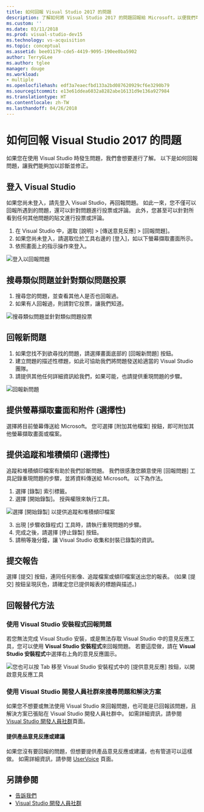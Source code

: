 ```yaml
---
title: 如何回報 Visual Studio 2017 的問題
description: 了解如何將 Visual Studio 2017 的問題回報給 Microsoft，以便我們可以診斷並修正問題。
ms.custom: ''
ms.date: 03/11/2018
ms.prod: visual-studio-dev15
ms.technology: vs-acquisition
ms.topic: conceptual
ms.assetid: bee01179-cde5-4419-9095-190ee0ba5902
author: TerryGLee
ms.author: tglee
manager: douge
ms.workload:
- multiple
ms.openlocfilehash: edf3a7eaecfbd133a2bd087620929cf6e3290b79
ms.sourcegitcommit: e13e61ddea6032a8282abe16131d9e136a927984
ms.translationtype: HT
ms.contentlocale: zh-TW
ms.lasthandoff: 04/26/2018
---
```

# <a name="how-to-report-a-problem-with-visual-studio-2017"></a>如何回報 Visual Studio 2017 的問題

如果您在使用 Visual Studio 時發生問題，我們會想要進行了解。 以下是如何回報問題，讓我們能夠加以診斷並修正。

## <a name="sign-in-to-visual-studio"></a>登入 Visual Studio

如果您尚未登入，請先登入 Visual Studio，再回報問題。 如此一來，您不僅可以回報所遇到的問題，還可以針對問題進行投票或評論。 此外，您甚至可以針對所看到任何其他問題的貼文進行投票或評論。

1. 在 Visual Studio 中，選取 [說明] > [傳送意見反應] > [回報問題]。
2. 如果您尚未登入，請選取位於工具右邊的 [登入]，如以下螢幕擷取畫面所示。
3. 依照畫面上的指示操作來登入。

 ![登入以回報問題](../ide/media/sign-in-new-ux.png "登入以回報問題")

## 搜尋類似問題並針對類似問題投票 <a name="search_and_vote"></a>

1. 搜尋您的問題，並查看其他人是否也回報過。
2. 如果有人回報過，則請對它投票，讓我們知道。

  ![搜尋類似問題並針對類似問題投票](../ide/media/search-and-vote.png "搜尋類似問題並針對類似問題投票")

## 回報新問題 <a name="report_new_problem"></a>

1. 如果您找不到欲尋找的問題，請選擇畫面底部的 [回報新問題] 按鈕。
2. 建立問題的描述性標題，如此可協助我們將問題發送給適當的 Visual Studio 團隊。
3. 請提供其他任何詳細資訊給我們，如果可能，也請提供重現問題的步驟。

  ![回報新問題](../ide/media/report-new-problem.png "回報新問題")

## 提供螢幕擷取畫面和附件 (選擇性) <a name="provide_screenshots"></a>

 選擇將目前螢幕傳送給 Microsoft。 您可選擇 [附加其他檔案]  按鈕，即可附加其他螢幕擷取畫面或檔案。

## 提供追蹤和堆積傾印 (選擇性) <a name="provide_a_trace_and_heap_dump"></a>

追蹤和堆積傾印檔案有助於我們診斷問題。 我們很感激您願意使用 [回報問題] 工具記錄重現問題的步驟，並將資料傳送給 Microsoft。 以下為作法。

1. 選擇 [錄製] 索引標籤。
2. 選擇 [開始錄製]。 授與權限來執行工具。

  ![選擇 [開始錄製] 以提供追蹤和堆積傾印檔案 ](../ide/media/record-dialog-box.png "提供追蹤和堆積傾印檔案")

3. 出現 [步驟收錄程式] 工具時，請執行重現問題的步驟。
4. 完成之後，請選擇 [停止錄製] 按鈕。
5. 請稍等幾分鐘，讓 Visual Studio 收集和封裝已錄製的資訊。

## 提交報告 <a name="submit_the_report"></a>

 選擇 [提交] 按鈕，連同任何影像、追蹤檔案或傾印檔案送出您的報表。 (如果 [提交] 按鈕呈現灰色，請確定您已提供報表的標題與描述。)

## 回報替代方法 <a name="alternate_reporting"></a>

### <a name="report-a-problem-by-using-the-visual-studio-installer"></a>使用 Visual Studio 安裝程式回報問題

若您無法完成 Visual Studio 安裝，或是無法存取 Visual Studio 中的意見反應工具，您可以使用 **Visual Studio 安裝程式**來回報問題。 若要這麼做，請在 **Visual Studio 安裝程式**中選擇右上角的意見反應圖示。

 ![您也可以按 Tab 移至 Visual Studio 安裝程式中的 [提供意見反應] 按鈕，以開啟意見反應工具](../install/media/report-a-problem.png)

### <a name="search-for-problems-and-solutions-by-using-the-visual-studio-developer-community"></a>使用 Visual Studio 開發人員社群來搜尋問題和解決方案

如果您不想要或無法使用 Visual Studio 來回報問題，也可能是已回報該問題，且解決方案已張貼在 Visual Studio 開發人員社群中。 如需詳細資訊，請參閱 [Visual Studio 開發人員社群](https://developercommunity.visualstudio.com/)頁面。

#### <a name="provide-product-feedback-or-a-suggestion"></a>提供產品意見反應或建議

如果您沒有要回報的問題，但想要提供產品意見反應或建議，也有管道可以這樣做。 如需詳細資訊，請參閱 [UserVoice](https://visualstudio.uservoice.com/forums/121579-visual-studio-ide) 頁面。

## <a name="see-also"></a>另請參閱

* [告訴我們](../ide/talk-to-us.md)
* [Visual Studio 開發人員社群](https://developercommunity.visualstudio.com/)